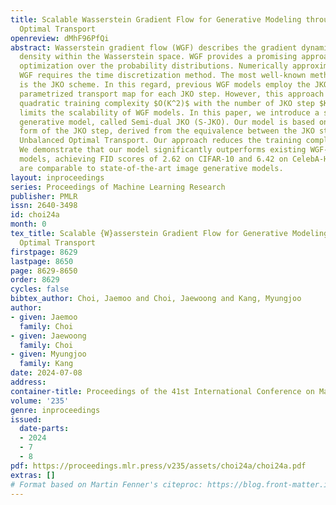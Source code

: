 ```yaml
---
title: Scalable Wasserstein Gradient Flow for Generative Modeling through Unbalanced
  Optimal Transport
openreview: dMhF96PfQi
abstract: Wasserstein gradient flow (WGF) describes the gradient dynamics of probability
  density within the Wasserstein space. WGF provides a promising approach for conducting
  optimization over the probability distributions. Numerically approximating the continuous
  WGF requires the time discretization method. The most well-known method for this
  is the JKO scheme. In this regard, previous WGF models employ the JKO scheme and
  parametrized transport map for each JKO step. However, this approach results in
  quadratic training complexity $O(K^2)$ with the number of JKO step $K$. This severely
  limits the scalability of WGF models. In this paper, we introduce a scalable WGF-based
  generative model, called Semi-dual JKO (S-JKO). Our model is based on the semi-dual
  form of the JKO step, derived from the equivalence between the JKO step and the
  Unbalanced Optimal Transport. Our approach reduces the training complexity to $O(K)$.
  We demonstrate that our model significantly outperforms existing WGF-based generative
  models, achieving FID scores of 2.62 on CIFAR-10 and 6.42 on CelebA-HQ-256, which
  are comparable to state-of-the-art image generative models.
layout: inproceedings
series: Proceedings of Machine Learning Research
publisher: PMLR
issn: 2640-3498
id: choi24a
month: 0
tex_title: Scalable {W}asserstein Gradient Flow for Generative Modeling through Unbalanced
  Optimal Transport
firstpage: 8629
lastpage: 8650
page: 8629-8650
order: 8629
cycles: false
bibtex_author: Choi, Jaemoo and Choi, Jaewoong and Kang, Myungjoo
author:
- given: Jaemoo
  family: Choi
- given: Jaewoong
  family: Choi
- given: Myungjoo
  family: Kang
date: 2024-07-08
address:
container-title: Proceedings of the 41st International Conference on Machine Learning
volume: '235'
genre: inproceedings
issued:
  date-parts:
  - 2024
  - 7
  - 8
pdf: https://proceedings.mlr.press/v235/assets/choi24a/choi24a.pdf
extras: []
# Format based on Martin Fenner's citeproc: https://blog.front-matter.io/posts/citeproc-yaml-for-bibliographies/
---
```


